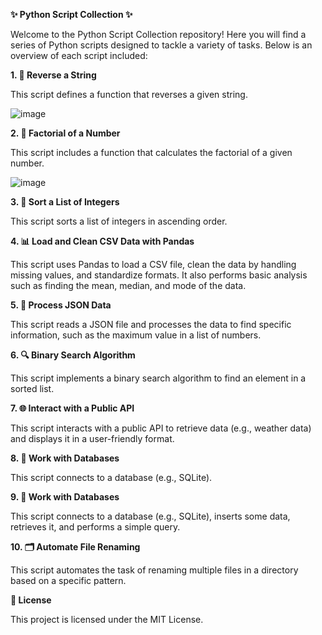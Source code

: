 **✨ Python Script Collection ✨**

Welcome to the Python Script Collection repository! Here you will find a series of Python scripts designed to tackle a variety of tasks. Below is an overview of each script included:

**1. 🧩 Reverse a String**

This script defines a function that reverses a given string.

![image](https://github.com/user-attachments/assets/50720f96-e020-4d1f-81f3-358c4ab25293)


**2. 🎲 Factorial of a Number**

This script includes a function that calculates the factorial of a given number.

![image](https://github.com/user-attachments/assets/657199a4-de31-43d8-9db7-f6f93af8389f)


**3. 🔢 Sort a List of Integers**

This script sorts a list of integers in ascending order.

**4. 📊 Load and Clean CSV Data with Pandas**

This script uses Pandas to load a CSV file, clean the data by handling missing values, and standardize formats. It also performs basic analysis such as finding the mean, median, and mode of the data.

**5. 📁 Process JSON Data**

This script reads a JSON file and processes the data to find specific information, such as the maximum value in a list of numbers.

**6. 🔍 Binary Search Algorithm**

This script implements a binary search algorithm to find an element in a sorted list.

**7. 🌐 Interact with a Public API**

This script interacts with a public API to retrieve data (e.g., weather data) and displays it in a user-friendly format.

**8. 💾 Work with Databases**

This script connects to a database (e.g., SQLite).

**9. 💾 Work with Databases**

This script connects to a database (e.g., SQLite), inserts some data, retrieves it, and performs a simple query.

**10. 🗂️ Automate File Renaming**

This script automates the task of renaming multiple files in a directory based on a specific pattern.


**📜 License**

This project is licensed under the MIT License.

